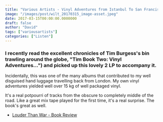 ```yaml
---
title: "Various Artists - Vinyl Adventures from Istanbul To San Francisco (2016)"
image: "/images/post/wilt_20170315_image-asset.jpeg"
date: 2017-03-15T00:00:00.0000000
draft: false
author: "David"
tags: ["variousartists"]
categories: ["Listen"]
---
```

### I recently read the excellent chronicles of Tim Burgess's bin trawling around the globe, "Tim Book Two: Vinyl Adventures...") and picked up this lovely 2 LP to accompany it.

 Incidentally, this was one of the many albums that contributed to my well disguised hand luggage travelling back from London. My own vinyl adventures yielded well over 15 kg of well packaged vinyl.

 It's a real potpourri of tracks from the obscure to completely middle of the road. Like a great mix tape played for the first time, it's a real surprise. The book's great as well.

-  [Louder Than War - Book Review](http://louderthanwar.com/tim-burgess-vinyl-adventures-istanbul-san-francisco-book-album-review/)